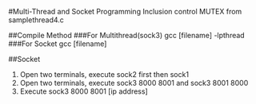 #Multi-Thread and Socket Programming
Inclusion control MUTEX from samplethread4.c

##Compile Method
###For Multithread(sock3)
gcc [filename] -lpthread
###For Socket
gcc [filename]

##Socket
1. Open two terminals, execute sock2 first then sock1
2. Open two terminals, execute sock3 8000 8001 and sock3 8001 8000
3. Execute sock3 8000 8001 [ip address]
